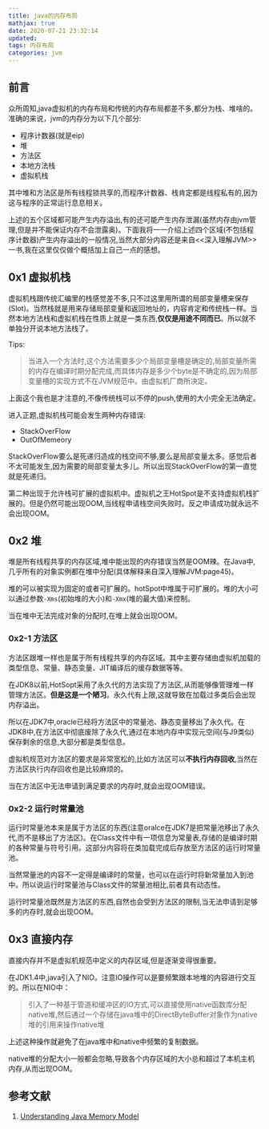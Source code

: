 ```yaml
---
title: java的内存布局
mathjax: true
date: 2020-07-21 23:32:14
updated:
tags: 内存布局
categories: jvm
---
```


## 前言

众所周知,java虚拟机的内存布局和传统的内存布局都差不多,都分为栈、堆啥的。准确的来说，jvm的内存分为以下几个部分:

- 程序计数器(就是eip)
- 堆
- 方法区
- 本地方法栈
- 虚拟机栈

其中堆和方法区是所有线程锁共享的,而程序计数器、栈肯定都是线程私有的,因为这与程序的正常运行息息相关。

上述的五个区域都可能产生内存溢出,有的还可能产生内存泄漏(虽然内存由jvm管理,但是并不能保证内存不会泄露奥)。下面我将一一介绍上述四个区域(不包括程序计数器)产生内存溢出的一般情况,当然大部分内容还是来自<<深入理解JVM>>一书,我在这里仅仅做个概括加上自己一点的感想。

## 0x1 虚拟机栈

虚拟机栈跟传统汇编里的栈感觉差不多,只不过这里用所谓的局部变量槽来保存(Slot)。当然栈就是用来存储局部变量和返回地址的，内容肯定和传统栈一样。当然本地方法栈和虚拟机栈在性质上就是一类东西,**仅仅是用途不同而已**。所以就不单独分开说本地方法栈了。

Tips:
> 当进入一个方法时,这个方法需要多少个局部变量槽是确定的,局部变量所需的内存在编译时期分配完成,而具体内存是多少个byte是不确定的,因为局部变量槽的实现方式不在JVM规范中。由虚拟机厂商所决定。

上面这个我也是才注意的,不像传统栈可以不停的push,使用的大小完全无法确定。

进入正题,虚拟机栈可能会发生两种内存错误:

- StackOverFlow
- OutOfMemeory

StackOverFlow要么是死递归造成的栈空间不够,要么是局部变量太多。感觉后者不太可能发生,因为需要的局部变量太多儿。所以出现StackOverFlow的第一直觉就是死递归。

第二种出现于允许栈可扩展的虚拟机中。虚拟机之王HotSpot是不支持虚拟机栈扩展的。但是仍然可能出现OOM,当线程申请栈空间失败时。反之申请成功就永远不会出现OOM。

## 0x2 堆

堆是所有线程共享的内存区域,堆中能出现的内存错误当然是OOM辣。在Java中,几乎所有的对象实例都在堆中分配(具体解释来自深入理解JVM:page45)。

堆的可以被实现为固定的或者可扩展的。hotSpot中堆属于可扩展的。堆的大小可以通过参数`-Xms`(初始堆的大小)和`-Xmx`(堆的最大值)来控制。

当在堆中无法完成对象的分配时,在堆上就会出现OOM。

### 0x2-1 方法区

方法区跟堆一样也是属于所有线程共享的内存区域。其中主要存储由虚拟机加载的类型信息、常量、静态变量、JIT编译后的缓存数据等等。

在JDK8以前,HotSopt采用了永久代的方法实现了方法区,从而能够像管理堆一样管理方法区。**但是这是一个陋习**。永久代有上限,这就导致在加载过多类后会出现内存溢出。

所以在JDK7中,oracle已经将方法区中的常量池、静态变量移出了永久代。在JDK8中,在方法区中彻底废除了永久代,通过在本地内存中实现元空间(与J9类似)保存剩余的信息,大部分都是类型信息。

虚拟机规范对方法区的要求是非常宽松的,比如方法区可以**不执行内存回收**,当然在方法区执行内存回收也是比较麻烦的。

当在方法区中无法申请到满足要求的内存时,就会出现OOM错误。

### 0x2-2 运行时常量池

运行时常量池本来是属于方法区的东西(注意oralce在JDK7是把常量池移出了永久代,而不是移出了方法区)。在Class文件中有一项信息为常量表,存储的是编译时期的各种常量与符号引用。这部分内容将在类加载完成后存放至方法区的运行时常量池。

当然常量池的内容不一定得是编译时的常量，也可以在运行时将新常量加入到池中。所以说运行时常量池与Class文件的常量池相比,前者具有动态性。

运行时常量池既然是方法区的东西,自然也会受到方法区的限制,当无法申请到足够多的内存时,就会出现OOM。

## 0x3 直接内存

直接内存并不是虚拟机规范中定义的内存区域,但是逐渐变得很重要。

在JDK1.4中,java引入了NIO。注意IO操作可以是要频繁跟本地堆的内容进行交互的。所以在NIO中：

> 引入了一种基于管道和缓冲区的IO方式,可以直接使用native函数库分配native堆,然后通过一个存储在java堆中的DirectByteBuffer对象作为native堆的引用来操作native堆

上述这种操作就避免了在java堆中和native中频繁的复制数据。

native堆的分配大小一般都会忽略,导致各个内存区域的大小总和超过了本机主机内存,从而出现OOM。

## 参考文献

1. [Understanding Java Memory Model](https://medium.com/platform-engineer/understanding-java-memory-model-1d0863f6d973)